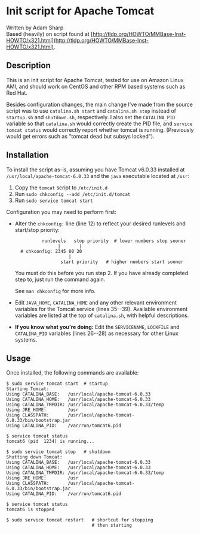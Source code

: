 # Init script for Apache Tomcat #

Written by Adam Sharp  
Based (heavily) on script found at [http://tldp.org/HOWTO/MMBase-Inst-HOWTO/x321.html](http://tldp.org/HOWTO/MMBase-Inst-HOWTO/x321.html).

## Description ##

This is an init script for Apache Tomcat, tested for use on Amazon Linux AMI, and should work on CentOS and other RPM based systems such as Red Hat.

Besides configuration changes, the main change I've made from the source script was to use `catalina.sh start` and `catalina.sh stop` instead of `startup.sh` and `shutdown.sh`, respectively. I also set the `CATALINA_PID` variable so that `catalina.sh` would correctly create the PID file, and `service tomcat status` would correctly report whether tomcat is running. (Previously would get errors such as "tomcat dead but subsys locked").

## Installation ##

To install the script as-is, assuming you have Tomcat v6.0.33 installed at `/usr/local/apache-tomcat-6.0.33` and the `java` executable located at `/usr`:

1. Copy the `tomcat` script to `/etc/init.d`
2. Run `sudo chkconfig --add /etc/init.d/tomcat`
3. Run `sudo service tomcat start`

Configuration you may need to perform first:

* Alter the `chkconfig:` line (line 12) to reflect your desired runlevels and start/stop priority:

                runlevels   stop priority  # lower numbers stop sooner
                      |       |
        # chkconfig: 2345 80 20
                          |
                       start priority   # higher numbers start sooner

    You must do this before you run step 2. If you have already completed step to, just run the command again.

    See `man chkconfig` for more info.

* Edit `JAVA_HOME`, `CATALINA_HOME` and any other relevant environment variables for the Tomcat service (lines 35--39). Available environment variables are listed at the top of `catalina.sh`, with helpful descriptions.

* **If you know what you're doing:** Edit the `SERVICENAME`, `LOCKFILE` and `CATALINA_PID` variables (lines 26--28) as necessary for other Linux systems.

## Usage ##

Once installed, the following commands are available:

    $ sudo service tomcat start  # startup
    Starting Tomcat:
    Using CATALINA_BASE:   /usr/local/apache-tomcat-6.0.33
    Using CATALINA_HOME:   /usr/local/apache-tomcat-6.0.33
    Using CATALINA_TMPDIR: /usr/local/apache-tomcat-6.0.33/temp
    Using JRE_HOME:        /usr
    Using CLASSPATH:       /usr/local/apache-tomcat-6.0.33/bin/bootstrap.jar
    Using CATALINA_PID:    /var/run/tomcat6.pid
    
    $ service tomcat status
    tomcat6 (pid  1234) is running...

    $ sudo service tomcat stop   # shutdown
    Shutting down Tomcat:
    Using CATALINA_BASE:   /usr/local/apache-tomcat-6.0.33
    Using CATALINA_HOME:   /usr/local/apache-tomcat-6.0.33
    Using CATALINA_TMPDIR: /usr/local/apache-tomcat-6.0.33/temp
    Using JRE_HOME:        /usr
    Using CLASSPATH:       /usr/local/apache-tomcat-6.0.33/bin/bootstrap.jar
    Using CATALINA_PID:    /var/run/tomcat6.pid
    
    $ service tomcat status
    tomcat6 is stopped
    
    $ sudo service tomcat restart   # shortcut for stopping
                                    # then starting
